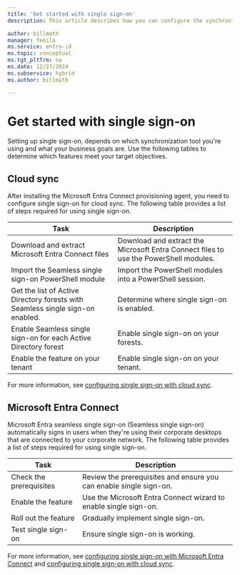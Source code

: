 ```yaml
---
title: 'Get started with single sign-on'
description: This article describes how you can configure the synchronization tools to use single sign-on.

author: billmath
manager: femila
ms.service: entra-id
ms.topic: conceptual
ms.tgt_pltfrm: na
ms.date: 12/27/2024
ms.subservice: hybrid
ms.author: billmath

---
```


# Get started with single sign-on

Setting up single sign-on, depends on which synchronization tool you're using and what your business goals are. Use the following tables to determine which features meet your target objectives.

## Cloud sync

After installing the Microsoft Entra Connect provisioning agent, you need to configure single sign-on for cloud sync. The following table provides a list of steps required for using single sign-on.
  
|Task|Description|
|-----|-----|
|Download and extract Microsoft Entra Connect files|Download and extract the Microsoft Entra Connect files to use the PowerShell modules.|
|Import the Seamless single sign-on PowerShell module|Import the PowerShell modules into a PowerShell session.|
|Get the list of Active Directory forests with Seamless single sign-on enabled.|Determine where single sign-on is enabled.|
|Enable Seamless single sign-on for each Active Directory forest|Enable single sign-on on your forests.|
|Enable the feature on your tenant|Enable single sign-on on your tenant.|

For more information, see [configuring single sign-on with cloud sync](cloud-sync/how-to-sso.md).

<a name='azure-ad-connect'></a>

## Microsoft Entra Connect
Microsoft Entra seamless single sign-on (Seamless single sign-on) automatically signs in users when they're using their corporate desktops that are connected to your corporate network. The following table provides a list of steps required for using single sign-on.

|Task|Description|
|-----|-----|
|Check the prerequisites|Review the prerequisites and ensure you can enable single sign-on.|
|Enable the feature|Use the Microsoft Entra Connect wizard to enable single sign-on.|
|Roll out the feature|Gradually implement single sign-on.|
|Test single sign-on|Ensure single sign-on is working.|

For more information, see [configuring single sign-on with Microsoft Entra Connect](connect/how-to-connect-sso-quick-start.md) and [configuring single sign-on with cloud sync](cloud-sync/how-to-sso.md).
